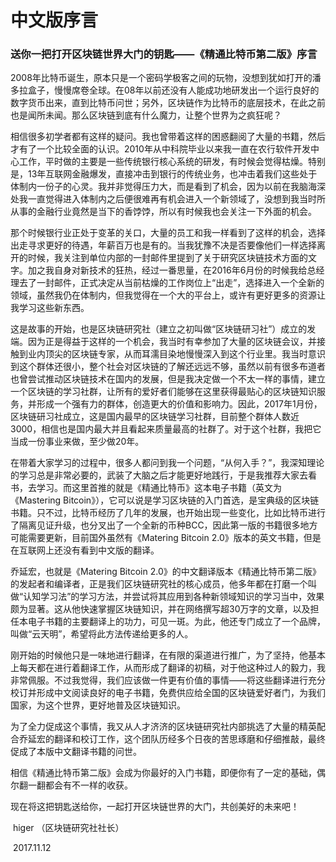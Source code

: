 # 中文版序言

### 送你一把打开区块链世界大门的钥匙——《精通比特币第二版》序言

2008年比特币诞生，原本只是一个密码学极客之间的玩物，没想到犹如打开的潘多拉盒子，慢慢席卷全球。在08年以前还没有人能成功地研发出一个运行良好的数字货币出来，直到比特币问世；另外，区块链作为比特币的底层技术，在此之前也是闻所未闻。那么区块链到底有什么魔力，让整个世界为之疯狂呢？

相信很多初学者都有这样的疑问。我也曾带着这样的困惑翻阅了大量的书籍，然后才有了一个比较全面的认识。2010年从中科院毕业以来我一直在农行软件开发中心工作，平时做的主要是一些传统银行核心系统的研发，有时候会觉得枯燥。特别是，13年互联网金融爆发，直接冲击到银行的传统业务，也冲击着我们这些处于体制内一份子的心灵。我并非觉得压力大，而是看到了机会，因为以前在我脑海深处我一直觉得进入体制内之后便很难再有机会进入一个新领域了，没想到我当时所从事的金融行业竟然是当下的香饽饽，所以有时候我也会关注一下外面的机会。

那个时候银行业正处于变革的关口，大量的员工和我一样看到了这样的机会，选择出走寻求更好的待遇，年薪百万也是有的。当我犹豫不决是否要像他们一样选择离开的时候，我关注到单位内部的一封邮件里提到了关于研究区块链技术方面的文字。加之我自身对新技术的狂热，经过一番思量，在2016年6月份的时候我给总经理去了一封邮件，正式决定从当前枯燥的工作岗位上“出走”，选择进入一个全新的领域，虽然我仍在体制内，但我觉得在一个大的平台上，或许有更好更多的资源让我学习这些新东西。

这是故事的开始，也是区块链研究社（建立之初叫做“区块链研习社”）成立的发端。因为正是得益于这样的一个机会，我当时有幸参加了大量的区块链会议，并接触到业内顶尖的区块链专家，从而耳濡目染地慢慢深入到这个行业里。我当时意识到这个群体还很小，整个社会对区块链的了解还远远不够，虽然以前有很多布道者也曾尝试推动区块链技术在国内的发展，但是我决定做一个不太一样的事情，建立一个区块链的学习社群，让所有的爱好者们能够在这里获得最贴心的区块链知识服务，并形成一个强有力的群体，创造更大的价值和影响力。因此，2017年1月份，区块链研习社成立，这是国内最早的区块链学习社群，目前整个群体人数近3000，相信也是国内最大并且看起来质量最高的社群了。对于这个社群，我把它当成一份事业来做，至少做20年。

在带着大家学习的过程中，很多人都问到我一个问题，“从何入手？”，我深知理论的学习总是非常必要的，武装了大脑之后才能更好地践行，于是我推荐大家去看书，去学习。而这里首推的就是《精通比特币》这本电子书籍（英文为《Mastering Bitcoin》），它可以说是学习区块链的入门首选，是宝典级的区块链书籍。只不过，比特币经历了几年的发展，也开始出现一些变化，比如比特币进行了隔离见证升级，也分叉出了一个全新的币种BCC，因此第一版的书籍很多地方可能需要更新，目前国外虽然有《Matering Bitcoin 2.0》版本的英文书籍，但是在互联网上还没有看到中文版的翻译。

乔延宏，也就是《Matering Bitcoin 2.0》的中文翻译版本《精通比特币第二版》的发起者和编译者，正是我们区块链研究社的核心成员，他多年都在打磨一个叫做“认知学习法”的学习方法，并尝试将其应用到各种新领域知识的学习当中，效果颇为显著。这从他快速掌握区块链知识，并在网络撰写超30万字的文章，以及担任本电子书籍的主要翻译上的功力，可见一斑。为此，他还专门成立了一个品牌，叫做“云天明”，希望将此方法传递给更多的人。

刚开始的时候他只是一味地进行翻译，在有限的渠道进行推广，为了坚持，他基本上每天都在进行着翻译工作，从而形成了翻译的初稿，对于他这种过人的毅力，我非常佩服。不过我觉得，我们应该做一件更有价值的事情——将这些翻译进行充分校订并形成中文阅读良好的电子书籍，免费供应给全国的区块链爱好者门，为我们国家，为这个世界，更好地普及区块链知识。

为了全力促成这个事情，我又从人才济济的区块链研究社内部挑选了大量的精英配合乔延宏的翻译和校订工作，这个团队历经多个日夜的苦思琢磨和仔细推敲，最终促成了本版中文翻译书籍的问世。

相信《精通比特币第二版》会成为你最好的入门书籍，即便你有了一定的基础，偶尔翻一翻都会有不一样的收获。

现在将这把钥匙送给你，一起打开区块链世界的大门，共创美好的未来吧！



​                                                                                                                            higer （区块链研究社社长）

​                                                                                                                                               2017.11.12